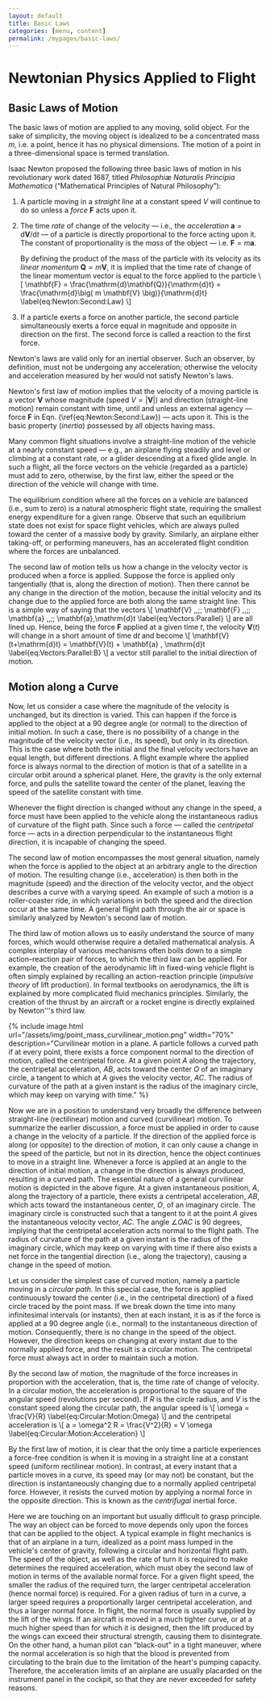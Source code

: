 ```yaml
---
layout: default
title: Basic Laws
categories: [menu, content]
permalink: /mypages/basic-laws/
---
```


# Newtonian Physics Applied to Flight

## Basic Laws of Motion

The basic laws of motion are applied to any moving, solid object.
For the sake of simplicity, the moving object is idealized to be
a concentrated mass $m$, i.e. a point, hence it has no physical dimensions.
The motion of a point in a three-dimensional space is termed translation.

Isaac Newton proposed the following three basic laws of motion in his
revolutionary work dated 1687, titled *Philosophiæ Naturalis Principia Mathematica*
(“Mathematical Principles of Natural Philosophy”):

1. A particle moving in a *straight line* at a constant speed $V$ will continue
   to do so unless a *force* $\mathbf{F}$ acts upon it.

2. The time *rate* of change of the velocity
   — i.e., the *acceleration* $\mathbf{a} = \mathrm{d} \mathbf{V}/\mathrm{d}t$ —
   of a particle is directly proportional to the force acting upon it.
   The constant of proportionality is the *mass* of the object
   — i.e. $\mathbf{F} = m \mathbf{a}$.

   By defining the product of the mass of the particle with its velocity as its
   *linear momentum* $\mathbf{Q} = m \mathbf{V}$, it is implied that the time rate
   of change of the linear momentum vector is equal to the force applied to the particle
   \\[
     \mathbf{F} = \frac{\mathrm{d}\mathbf{Q}}{\mathrm{d}t}
       = \frac{\mathrm{d}\big( m \mathbf{V} \big)}{\mathrm{d}t}
     \label{eq:Newton:Second:Law}
  \\]

3. If a particle exerts a force on another particle, the second particle
   simultaneously exerts a force equal in magnitude and opposite in direction
   on the first. The second force is called a reaction to the first force.

 Newton's laws are valid only for an inertial observer. Such an observer, by
 definition, must not be undergoing any acceleration; otherwise the velocity and
 acceleration measured by her would not satisfy Newton's laws.

Newton's first law of motion implies that the velocity of a moving particle
is a vector $\mathbf{V}$ whose magnitude (speed $V = |\mathbf{V}|$) and direction
(straight-line motion) remain constant with time, until and unless an external
agency — force $\mathbf{F}$ in Eqn. (\ref{eq:Newton:Second:Law}) — acts upon it.
This is the basic property (*inertia*) possessed by all objects having mass.

Many common flight situations involve a straight-line motion of the vehicle at
a nearly constant speed — e.g., an airplane flying steadily and level or climbing
at a constant rate, or a glider descending at a fixed glide angle.
In such a flight, all the force vectors on the vehicle (regarded as a particle)
must add to zero, otherwise, by the first law, either the speed or the direction
of the vehicle will change with time.

The equilibrium condition where all the forces on a vehicle are balanced
(i.e., sum to zero) is a natural atmospheric flight state, requiring the smallest
energy expenditure for a given range. Observe that such an equilibrium state does
not exist for space flight vehicles, which are always pulled toward the center of
a massive body by gravity. Similarly, an airplane either taking-off, or
performing maneuvers, has an accelerated flight condition where the forces are
unbalanced.

The second law of motion tells us how a change in the velocity vector is produced
when a force is applied. Suppose the force is applied only tangentially (that is, along
the direction of motion). Then there cannot be any change in the direction of the
motion, because the initial velocity and its change due to the applied force are both
along the same straight line. This is a simple way of saying that the vectors
\\[
  \mathbf{V} \,,\;\; \mathbf{F} \,,\;\; \mathbf{a} \,,\;\; \mathbf{a}\,\mathrm{d}t
  \label{eq:Vectors:Parallel}
\\]
are all lined up.
Hence, being the force $\mathbf{F}$ applied at a given time $t$, the velocity
$\mathbf{V}(t)$ will change in a short amount of time $\mathrm{d}t$ and become
\\[
  \mathbf{V}(t+\mathrm{d}t) = \mathbf{V}(t) + \mathbf{a} \, \mathrm{d}t
  \label{eq:Vectors:Parallel:B}
\\]
a vector still parallel to the initial direction of motion.

## Motion along a Curve

Now, let us consider a case where the magnitude of the velocity is unchanged,
but its direction is varied. This can happen if the force is applied to the object at
a 90 degree angle (or normal) to the direction of initial motion. In such a case, there
is no possibility of a change in the magnitude of the velocity vector (i.e., its
speed), but only in its direction. This is the case where both the initial and the final
velocity vectors have an equal length, but different directions.
A flight example where the applied force is always normal to the direction of motion
is that of a satellite in a circular orbit around a spherical planet. Here, the gravity
is the only external force, and pulls the satellite toward the center of the planet,
leaving the speed of the satellite constant with time.

Whenever the flight direction is changed without any change in the speed, a force
must have been applied to the vehicle along the instantaneous radius of curvature of
the flight path. Since such a force — called the *centripetal* force — acts in a direction
perpendicular to the instantaneous flight direction, it is incapable of changing the
speed.

The second law of motion encompasses the most general situation, namely when
the force is applied to the object at an arbitrary angle to the direction of motion.
The resulting change (i.e., acceleration) is then both in the magnitude (speed) and
the direction of the velocity vector, and the object describes a curve with a varying
speed. An example of such a motion is a roller-coaster ride, in which variations
in both the speed and the direction occur at the same time.
A general flight path through the air or space is similarly analyzed by Newton's
second law of motion.

The third law of motion allows us to easily understand the source of many
forces, which would otherwise require a detailed mathematical analysis. A complex
interplay of various mechanisms often boils down to a simple action–reaction pair
of forces, to which the third law can be applied. For example, the creation of the
aerodynamic lift in fixed-wing vehicle flight is often simply explained by recalling
an action-reaction principle (*impulsive theory* of lift production).
In formal textbooks on aerodynamics, the lift is explained by more complicated
fluid mechanics principles. Similarly, the creation of the thrust by an aircraft
or a rocket engine is directly explained by Newton'’'s third law.

{% include image.html
  url="/assets/img/point_mass_curvilinear_motion.png"
  width="70%"
  description="Curvilinear motion in a plane. A particle follows a curved path if at every point, there
    exists a force component normal to the direction of motion, called the centripetal force. At a
    given point $A$ along the trajectory, the centripetal acceleration, $AB$, acts toward the center $O$ of
    an imaginary circle, a tangent to which at $A$ gives the velocity vector, $AC$. The radius of curvature
    of the path at a given instant is the radius of the imaginary circle, which may keep on varying with
    time."
  %}

Now we are in a position to understand very broadly the difference between
straight-line (rectilinear) motion and curved (curvilinear) motion.
To summarize the earlier discussion, a force must be applied in order to cause a change in
the velocity of a particle. If the direction of the applied force is along (or opposite)
to the direction of motion, it can only cause a change in the speed of the particle, but not
in its direction, hence the object continues to move in a straight line. Whenever a force
is applied at an angle to the direction of initial motion, a change in the direction
is always produced, resulting in a curved path.
The essential nature of a general curvilinear motion is depicted in the above figure.
At a given instantaneous position, $A$, along the trajectory of a particle, there
exists a centripetal acceleration, $AB$, which acts toward the instantaneous center,
$O$, of an imaginary circle. The imaginary circle is constructed such that a tangent
to it at the point $A$ gives the instantaneous velocity vector, $AC$.
The angle $\angle OAC$ is 90 degrees, implying that the centripetal acceleration acts
normal to the flight path. The radius of curvature of the path at a given instant is
the radius of the imaginary circle, which may keep on varying with time if there
also exists a net force in the tangential direction (i.e., along the trajectory), causing
a change in the speed of motion.

Let us consider the simplest case of curved motion, namely a particle moving
in a *circular path*. In this special case, the force is applied continuously toward
the center (i.e., in the centripetal direction) of a fixed circle traced by the point
mass. If we break down the time into many infinitesimal intervals (or instants), then
at each instant, it is as if the force is applied at a 90 degree angle (i.e., normal)
to the instantaneous direction of motion. Consequently, there is no change in the speed
of the object. However, the direction keeps on changing at every instant due to the
normally applied force, and the result is a circular motion. The centripetal force
must always act in order to maintain such a motion.

By the second law of motion, the magnitude of the  force increases in proportion
with the acceleration, that is, the time rate of change of velocity. In a circular motion,
the acceleration is proportional to the square of the angular speed (revolutions per
second). If $R$ is the circle radius, and $V$ is the constant speed along the circular
path, the angular speed is
\\[
  \omega = \frac{V}{R}
  \label{eq:Circular:Motion:Omega}
\\]
and the centripetal acceleration is
\\[
  a = \omega^2 R = \frac{V^2}{R} = V \omega
  \label{eq:Circular:Motion:Acceleration}
\\]

By the first law of motion, it is clear that the only time a particle experiences
a force-free condition is when it is moving in a straight line at a constant speed
(uniform rectilinear motion). In contrast, at every instant that a particle moves in a
curve, its speed may (or may not) be constant, but the direction is instantaneously
changing due to a normally applied centripetal force. However, it resists the curved
motion by applying a normal force in the opposite direction. This is known as the
*centrifugal* inertial force.

Here we are touching on an important but usually difficult to grasp principle.
The way an object can be forced to move depends only upon the forces that can be
applied to the object.
A typical example in flight mechanics is that of an airplane in a turn, idealized
as a point mass lumped in the vehicle's center of gravity, following a circular and horizontal
flight path.
The speed of the object, as well as
the rate of turn it is required to make determines the required acceleration, which
must obey the second law of motion in terms of the available normal force. For a
given flight speed, the smaller the radius of the required turn, the larger centripetal
acceleration (hence normal force) is required. For a given radius of turn in a curve,
a larger speed requires a proportionally larger centripetal acceleration, and thus a
larger normal force. In flight, the normal force is usually supplied by the lift of
the wings. If an aircraft is moved in a much tighter curve, or at a much higher
speed than for which it is designed, then the lift produced by the wings can exceed
their structural strength, causing them to disintegrate. On the other hand, a human
pilot can “black-out” in a tight maneuver, where the normal acceleration is so high
that the blood is prevented from circulating to the brain due to the limitation of
the heart's pumping capacity. Therefore, the acceleration limits of an airplane are
usually placarded on the instrument panel in the cockpit, so that they are never
exceeded for safety reasons.
